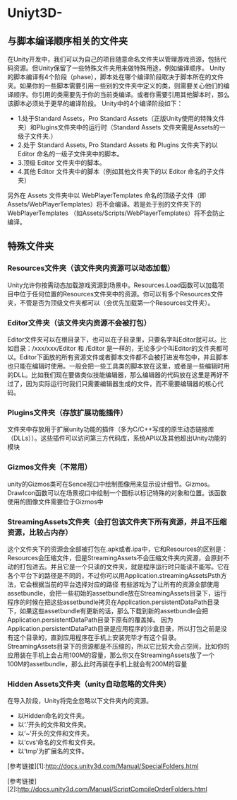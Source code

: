 # Uniyt3D-

## 与脚本编译顺序相关的文件夹

在Unity开发中，我们可以为自己的项目随意命名文件夹以管理游戏资源，包括代码资源。但Unity保留了一些特殊文件夹用来做特殊用途，例如编译顺序。
Unity的脚本编译有4个阶段（phase），脚本处在哪个编译阶段取决于脚本所在的文件夹。如果你的一些脚本需要引用一些别的文件夹中定义的类，则需要关心他们的编译顺序。你引用的类需要先于你的当前类编译。或者你需要引用其他脚本时，那么该脚本必须处于更早的编译阶段。
Unity中的4个编译阶段如下：

* 1.处于Standard Assets，Pro Standard Assets（正版Unity使用的特殊文件夹）和Plugins文件夹中的运行时（Standard Assets 文件夹需是Assets的一级子文件夹.）
* 2.处于 Standard Assets, Pro Standard Assets 和 Plugins 文件夹下的以 Editor 命名的一级子文件夹中的脚本。
* 3.顶级 Editor 文件夹中的脚本。
* 4.其他 Editor 文件夹中的脚本（例如其他文件夹下的以 Editor 命名的子文件夹）

另外在 Assets 文件夹中以 WebPlayerTemplates 命名的顶级子文件（即Assets/WebPlayerTemplates）将不会编译。若是处于别的文件夹下的 WebPlayerTemplates （如Assets/Scripts/WebPlayerTemplates）将不会防止编译。

## 特殊文件夹

### Resources文件夹（该文件夹内资源可以动态加载）
Unity允许你按需动态加载游戏资源到场景中。Resources.Load函数可以加载项目中位于任何位置的Resources文件夹中的资源。你可以有多个Resources文件夹，不管是否为顶级文件夹都可以（会优先加载第一个Resources文件夹）。

### Editor文件夹（该文件夹内资源不会被打包）

Editor文件夹可以在根目录下，也可以在子目录里，只要名字叫Editor就可以。比如目录：/xxx/xxx/Editor 和 /Editor 是一样的，无论多少个叫Editor的文件夹都可以。Editor下面放的所有资源文件或者脚本文件都不会被打进发布包中，并且脚本也只能在编辑时使用。一般会把一些工具类的脚本放在这里，或者是一些编辑时用的DLL。比如我们现在要做类似技能编辑器，那么编辑器的代码放在这里是再好不过了，因为实际运行时我们只需要编辑器生成的文件，而不需要编辑器的核心代码。

### Plugins文件夹（存放扩展功能插件）

文件夹中存放用于扩展unity功能的插件（多为C/C++写成的原生动态链接库（DLLs））。这些插件可以访问第三方代码库，系统API以及其他超出Unity功能的模块

### Gizmos文件夹（不常用）

unity的Gizmos类可在Sence视口中绘制图像用来显示设计细节。Gizmos。DrawIcon函数可以在场景视口中绘制一个图标以标记特殊的对象和位置。该函数使用的图像文件需要位于Gizmos中

### StreamingAssets文件夹（会打包该文件夹下所有资源，并且不压缩资源，比较占内存）

这个文件夹下的资源会全部被打包在.apk或者.ipa中，它和Resources的区别是：Resources会压缩文件，但是StreamingAssets不会压缩文件夹内资源，会原封不动的打包进去。并且它是一个只读的文件夹，就是程序运行时只能读不能写。它在各个平台下的路径是不同的，不过你可以用Application.streamingAssetsPsth方法，它会根据当前的平台选择对应的路径
有些游戏为了让所有的资源全部使用assetbundle，会把一些初始的assetbundle放在StreamingAssets目录下，运行程序的时候在把这些assetbundle拷贝在Application.persistentDataPath目录下，如果这些assetbundle有更新的话，那么下载到新的assetbundle会把Application.persistentDataPath目录下原有的覆盖掉。
因为Application.persistentDataPath目录是应用程序的沙盒目录，所以打包之前是没有这个目录的，直到应用程序在手机上安装完毕才有这个目录。
StreamingAssets目录下的资源都是不压缩的，所以它比较大会占空间，比如你的应用装在手机上会占用100M的容量，那么你又在StreamingAssets放了一个100M的assetbundle，那么此时再装在手机上就会有200M的容量

### Hidden Assets文件夹（unity自动忽略的文件夹）

在导入阶段，Unity将完全忽略以下文件夹内的资源。
* 以Hidden命名的文件夹。
* 以‘.’开头的文件和文件夹。
* 以‘~’开头的文件和文件夹。
* 以‘cvs’命名的文件和文件夹。
* 以‘tmp’为扩展名的文件。

[参考链接][1]:http://docs.unity3d.com/Manual/SpecialFolders.html

[参考链接][2]:http://docs.unity3d.com/Manual/ScriptCompileOrderFolders.html

